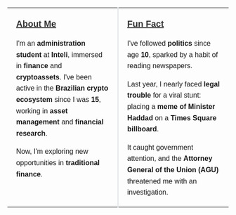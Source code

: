 <table style="width: 100%; max-width: 800px; margin: 20px auto; border-spacing: 0; font-family: Arial, sans-serif;">
  <tr>
    <td style="vertical-align: top; width: 50%; padding: 20px; border-right: 2px solid #e1e4e8; line-height: 1.6; font-size: 16px;">
      <h3 style="font-size: 20px; color: #333; margin: 0 0 16px 0;"><u>About Me</u></h3>
      <p style="margin: 0 0 16px 0;">
        I'm an <strong>administration student</strong> at <strong>Inteli</strong>, immersed in <strong>finance</strong> and <strong>cryptoassets</strong>. 
        I've been active in the <strong>Brazilian crypto ecosystem</strong> since I was <strong>15</strong>, working in 
        <strong>asset management</strong> and <strong>financial research</strong>.
      </p>
      <p style="margin: 0;">
        Now, I'm exploring new opportunities in <strong>traditional finance</strong>.
      </p>
    </td>
    <td style="vertical-align: top; width: 50%; padding: 20px; line-height: 1.6; font-size: 16px;">
      <h3 style="font-size: 20px; color: #333; margin: 0 0 16px 0;"><u>Fun Fact</u></h3>
      <p style="margin: 0 0 16px 0;">
        I've followed <strong>politics</strong> since age <strong>10</strong>, sparked by a habit of reading newspapers.
      </p>
      <p style="margin: 0 0 16px 0;">
        Last year, I nearly faced <strong>legal trouble</strong> for a viral stunt: placing a <strong>meme of Minister Haddad</strong> on a 
        <strong>Times Square billboard</strong>.
      </p>
      <p style="margin: 0;">
        It caught government attention, and the <strong>Attorney General of the Union (AGU)</strong> threatened me with an investigation. 
      </p>
    </td>
  </tr>
</table>
